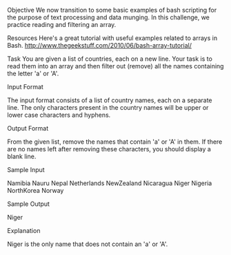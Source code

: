 Objective
We now transition to some basic examples of bash scripting for the purpose of text processing and data munging. In this challenge, we practice reading and filtering an array.

Resources
Here's a great tutorial with useful examples related to arrays in Bash.
http://www.thegeekstuff.com/2010/06/bash-array-tutorial/

Task
You are given a list of countries, each on a new line. Your task is to read them into an array and then filter out (remove) all the names containing the letter 'a' or 'A'.

Input Format

The input format consists of a list of country names, each on a separate line. The only characters present in the country names will be upper or lower case characters and hyphens.

Output Format

From the given list, remove the names that contain 'a' or 'A' in them. If there are no names left after removing these characters, you should display a blank line.

Sample Input

Namibia
Nauru
Nepal
Netherlands
NewZealand
Nicaragua
Niger
Nigeria
NorthKorea
Norway

Sample Output

Niger

Explanation

Niger is the only name that does not contain an 'a' or 'A'.